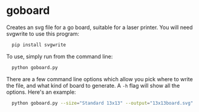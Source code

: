 # goboard #

Creates an svg file for a go board, suitable for a laser printer.
You will need svgwrite to use this program:

```bash
  pip install svgwrite
```

To use, simply run from the command line:

```bash
  python goboard.py
```

There are a few command line options which allow you pick where to write the file, and what kind of board to generate.
A `-h` flag will show all the options.
Here's an example:

```bash
  python goboard.py --size="Standard 13x13" --output="13x13board.svg"
```
